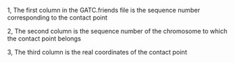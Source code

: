 1, The first column in the GATC.friends file is the sequence number corresponding to the contact point
 
2, The second column is the sequence number of the chromosome to which the contact point belongs

3, The third column is the real coordinates of the contact point
